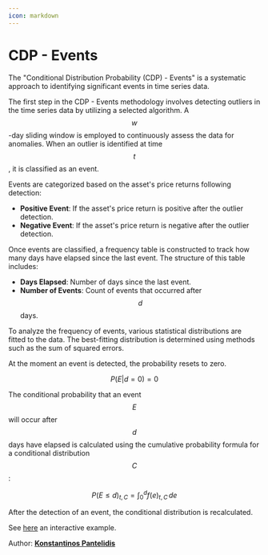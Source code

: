 ```yaml
---
icon: markdown
---
```


# CDP - Events

The "Conditional Distribution Probability (CDP) - Events" is a systematic approach to identifying significant events in time series data.

The first step in the CDP - Events methodology involves detecting outliers in the time series data by utilizing a selected algorithm. A $$w$$-day sliding window is employed to continuously assess the data for anomalies. When an outlier is identified at time $$t$$, it is classified as an event.

Events are categorized based on the asset's price returns following detection:

* **Positive Event**: If the asset's price return is positive after the outlier detection.
* **Negative Event**: If the asset's price return is negative after the outlier detection.

Once events are classified, a frequency table is constructed to track how many days have elapsed since the last event. The structure of this table includes:

* **Days Elapsed**: Number of days since the last event.
* **Number of Events**: Count of events that occurred after $$d$$ days.

To analyze the frequency of events, various statistical distributions are fitted to the data. The best-fitting distribution is determined using methods such as the sum of squared errors.



At the moment an event is detected, the probability resets to zero.

$$
P(E | d = 0) = 0
$$

The conditional probability that an event $$E$$ will occur after $$d$$ days have elapsed is calculated using the cumulative probability formula for a conditional distribution $$C$$:

$$
P(E \leq d)_{t,C} = \int_{0}^{d} f(e)_{t,C} \, de
$$



After the detection of an event, the conditional distribution is recalculated.

See [here](https://k-pantelidis.github.io/cases/probabilities/public.html) an interactive example.



Author: [**Konstantinos Pantelidis**](../about-us/meet-our-team.md#konstantinos-pantelidis)
